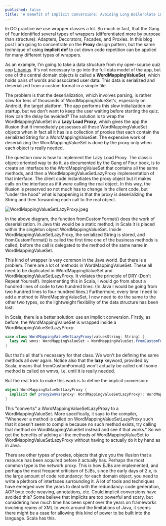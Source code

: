 ```yaml
---
published: false
title: 'A Benefit of Implicit Conversions: Avoiding Long Boilerplate in Wrappers'
---
```

In OO practice we use wrapper classes a lot. So much in fact, that the Gang of Four identified several types of wrappers (differentiated more by purpose than structure): Adapters, Decorators, Facades, and Proxies. In this blog post I am going to concentrate on the **Proxy** design pattern, but the same technique of using **implicit def** to cut down code repetition can be applied for many different types of wrappers.

As an example, I'm going to take a data structure from my open-source quiz app [Libanius](https://github.com/oranda/libanius). It's not necessary to go into the full data model of the app, but one of the central domain objects is called a **WordMappingValueSet**, which holds pairs of words and associated user data. This data is serialized and deserialized from a custom format in a simple file.

The problem is that the deserialization, which involves parsing, is rather slow for tens of thousands of WordMappingValueSet's, especially on Android, the target platform. The app performs this slow initialization on startup, but we don't want to keep the user waiting before starting the quiz. How can the delay be avoided? The solution is to wrap the WordMappingValueSet in a **Lazy Load Proxy**, which gives the app the illusion that it immediately possesses all these WordMappingValueSet objects when in fact all it has is a collection of proxies that each contain the serialized String for a WordMappingValueSet. The expensive work of deserializing the WordMappingValueSet is done by the proxy only when each object is really needed.

The question now is how to implement the Lazy Load Proxy. The classic object-oriented way
to do it, as documented by the Gang of Four book, is to create an interface to the WordMappingValueSet that contains all the same methods, and then a WordMappingValueSetLazyProxy implementation of that interface. The client code instantiates the proxy object but it makes calls on the interface as if it were calling the real object. In this way, the illusion is preserved so not much has to change in the client code, but "under the hood" what is happening is that the proxy is deserializing the String and then forwarding each call to the real object.

![WordMappingValueSetLazyProxy.jpeg]({{site.baseurl}}/_posts/WordMappingValueSetLazyProxy.jpeg)


In the above diagram, the function fromCustomFormat() does the work of deserialization. In Java this would be a static method; in Scala it is placed within the singleton object WordMappingValueSet. Inside WordMappingValueSetLazyProxy, the serialized String is stored, and fromCustomFormat() is called the first time one of the business methods is called, before  the call is delegated to the method of the same name in WordMappingValueSet.

This kind of wrapper is very common in the Java world. But there is a problem. There are a lot of methods in WordMappingValueSet. These all need to be duplicated in IWordMappingValueSet and WordMappingValueSetLazyProxy. It violates the principle of DRY (Don't Repeat Yourself). Implementing this in Scala, I would go from about a hundred lines of code to two hundred lines. (In Java I would be going from two hundred lines to four hundred lines.) Furthermore, every time I need to add a method to WordMappingValueSet, I now need to do the same to the other two types, so the lightweight flexibility of the data structure has been lost.

In Scala, there is a better solution: use an implicit conversion. Firstly, as before, the WordMappingValueSet is wrapped inside a WordMappingValueSetLazyProxy:

```scala
case class WordMappingValueSetLazyProxy(valuesString: String) {  
  lazy val wmvs: WordMappingValueSet = WordMappingValueSet.fromCustomFormat(valuesString)
}
```

But that's all that's necessary for that class. We won't be defining the same methods all over again. Notice also that the **lazy** keyword, provided by Scala, means that fromCustomFormat() won't actually be called until some method is called on wmvs, i.e. until it is really needed.

But the real trick to make this work is to define the implicit conversion:

```scala
object WordMappingValueSetLazyProxy {
  implicit def proxy2wmvs(proxy: WordMappingValueSetLazyProxy): WordMappingValueSet = proxy.wmvs
}
```

This "converts" a WordMappingValueSetLazyProxy to a WordMappingValueSet. More specifically, it says to the compiler, "Whenever a method is called on WordMappingValueSetLazyProxy such that it doesn't seem to compile because no such method exists, try calling that method on  WordMappingValueSet instead and see if that works." So we get the benefits of adding all the methods of WordMappingValueSet to WordMappingValueSetLazyProxy without having to actually do it by hand as in Java.

There are other types of proxies, objects that give you the illusion that a resource has been acquired before it actually has. Perhaps the most common type is the network proxy. This is how EJBs are  implemented, and perhaps the most frequent criticism of EJBs, since the early days of 2.x, is the large amount of code redundancy: for each domain object, you need to write a plethora of interfaces surrounding it. A lot of tools and techniques have emerged over the years to deal with the redundancy: code generation, AOP byte code weaving, annotations, etc. Could implicit conversions have avoided this? Some believe that implicits are too powerful and scary, but considering how much time has been spent over the years on frameworks involving reams of XML to work around the limitations of Java, it seems there might be a case for allowing this kind of power to be built into the language. Scala has this.
